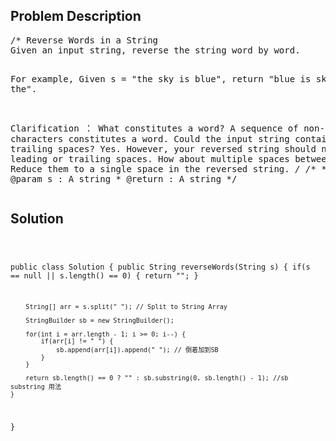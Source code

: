 <!--
<style>
  body { font-family: Arial, sans-serif; }
  .container {{ max-width: 100%; margin: 0 auto; padding: 10px; }}
  .comment-block { max-width: 30%; background-color: #f9f9f9; padding: 10px; border-left: 5px solid #ccc; overflow-wrap: break-word; white-space: pre-wrap; }
  .code-block { background-color: #f4f4f4; padding: 10px; border: 1px solid #ddd; overflow-wrap: break-word; white-space: pre-wrap; }
</style>
-->

<div class='container'>
<h2>Problem Description</h2>
<div class='comment-block'>
<pre>
/* Reverse Words in a String
Given an input string, reverse the string word by word.

For example,
Given s = "the sky is blue",
return "blue is sky the".

Clarification ：
What constitutes a word?
A sequence of non-space characters constitutes a word.
Could the input string contain leading or trailing spaces?
Yes. However, your reversed string should not contain leading or trailing spaces.
How about multiple spaces between two words?
Reduce them to a single space in the reversed string.
*/
    /**
     * @param s : A string
     * @return : A string
     */
</pre>
</div>

<h2>Solution</h2>
<div class='code-block'>
<pre><code class='language-java'>

public class Solution {
    public String reverseWords(String s) {
        if(s == null || s.length() == 0) {
            return "";
        }
        
        String[] arr = s.split(" "); // Split to String Array
        
        StringBuilder sb = new StringBuilder();

        for(int i = arr.length - 1; i >= 0; i--) {
            if(arr[i] != " ") {
                sb.append(arr[i]).append(" "); // 倒着加到SB
            }
        } 
        
        return sb.length() == 0 ? "" : sb.substring(0, sb.length() - 1); //sb substring 用法
    }
}
</code></pre>
</div>
</div>
